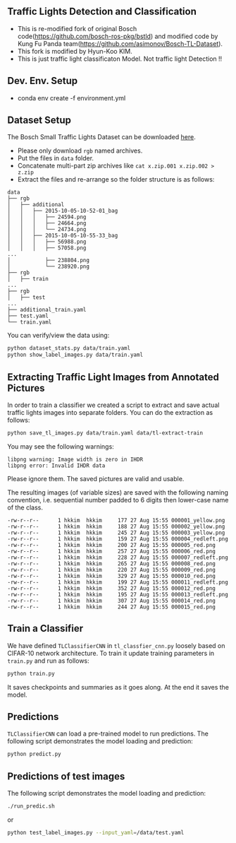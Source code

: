 ## Traffic Lights Detection and Classification

* This is re-modified fork of original Bosch code(https://github.com/bosch-ros-pkg/bstld) and modified code by Kung Fu Panda team(https://github.com/asimonov/Bosch-TL-Dataset).
* This fork is modified by Hyun-Koo KIM.
* This is just traffic light classificaton Model. Not traffic light Detection !!

## Dev. Env. Setup

* conda env create -f environment.yml

## Dataset Setup

The Bosch Small Traffic Lights Dataset
can be downloaded [here](https://hci.iwr.uni-heidelberg.de/node/6132).

* Please only download `rgb` named archives.
* Put the files in `data` folder.
* Concatenate multi-part zip archives like `cat x.zip.001 x.zip.002 > z.zip`
* Extract the files and re-arrange so the folder structure is as follows:
```
data
├── rgb
│   ├── additional
│   │   ├── 2015-10-05-10-52-01_bag
│   │   │   ├── 24594.png
│   │   │   ├── 24664.png
│   │   │   └── 24734.png
│   │   ├── 2015-10-05-10-55-33_bag
│   │   │   ├── 56988.png
│   │   │   ├── 57058.png
...
│           ├── 238804.png
│           └── 238920.png
├── rgb
│   ├── train
...
├── rgb
│   ├── test
...
├── additional_train.yaml
├── test.yaml
└── train.yaml
```

You can verify/view the data using:
```bash
python dataset_stats.py data/train.yaml
python show_label_images.py data/train.yaml
```

## Extracting Traffic Light Images from Annotated Pictures

In order to train a classifier we created a script to
extract and save actual traffic lights images into
separate folders. You can do the extraction as follows:

```bash
python save_tl_images.py data/train.yaml data/tl-extract-train
```

You may see the following warnings:

```
libpng warning: Image width is zero in IHDR
libpng error: Invalid IHDR data
```

Please ignore them. The saved pictures are valid and usable.

The resulting images (of variable sizes) are saved with the following
naming convention, i.e. sequential number padded to 6 digits
then lower-case name of the class.

```
-rw-r--r--      1 hkkim  hkkim     177 27 Aug 15:55 000001_yellow.png
-rw-r--r--      1 hkkim  hkkim     188 27 Aug 15:55 000002_yellow.png
-rw-r--r--      1 hkkim  hkkim     245 27 Aug 15:55 000003_yellow.png
-rw-r--r--      1 hkkim  hkkim     159 27 Aug 15:55 000004_redleft.png
-rw-r--r--      1 hkkim  hkkim     200 27 Aug 15:55 000005_red.png
-rw-r--r--      1 hkkim  hkkim     257 27 Aug 15:55 000006_red.png
-rw-r--r--      1 hkkim  hkkim     228 27 Aug 15:55 000007_redleft.png
-rw-r--r--      1 hkkim  hkkim     265 27 Aug 15:55 000008_red.png
-rw-r--r--      1 hkkim  hkkim     220 27 Aug 15:55 000009_red.png
-rw-r--r--      1 hkkim  hkkim     329 27 Aug 15:55 000010_red.png
-rw-r--r--      1 hkkim  hkkim     199 27 Aug 15:55 000011_redleft.png
-rw-r--r--      1 hkkim  hkkim     352 27 Aug 15:55 000012_red.png
-rw-r--r--      1 hkkim  hkkim     195 27 Aug 15:55 000013_redleft.png
-rw-r--r--      1 hkkim  hkkim     307 27 Aug 15:55 000014_red.png
-rw-r--r--      1 hkkim  hkkim     244 27 Aug 15:55 000015_red.png
```

## Train a Classifier

We have defined `TLClassifierCNN` in `tl_classfier_cnn.py`
loosely based on CIFAR-10 network architecture.
To train it update training parameters in `train.py` and run
as follows:
```bash
python train.py
```

It saves checkpoints and summaries as it goes along.
At the end it saves the model.

## Predictions

`TLClassifierCNN` can load a pre-trained model to run predictions.
The following script demonstrates the model loading and prediction:
```bash
python predict.py
```

## Predictions of test images
The following script demonstrates the model loading and prediction:
```bash
./run_predic.sh
```
or
```bash
python test_label_images.py --input_yaml=/data/test.yaml
```
